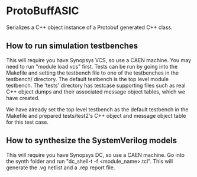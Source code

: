 # ProtoBuffASIC

Serializes a C++ object instance of a Protobuf generated C++ class.

## How to run simulation testbenches
This will require you have Synopsys VCS, so use a CAEN machine. You may need to run "module load vcs" first.
Tests can be run by going into the Makefile and setting the testbench file to one of the testbenches in the testbench/ directory.
The default testbench is the top level module testbench. The 'tests' directory has testcase supporting files such as real C++ object dumps and their associated message object tables, which we have created.

We have already set the top level testbench as the default testbench in the Makefile and prepared tests/test2's C++ object and message object table for this test case.

## How to synthesize the SystemVerilog models
This will require you have Synopsys DC, so use a CAEN machine. 
Go into the synth folder and run "dc_shell-t -f <module_name>.tcl".
This will generate the .vg netlist and a .rep report file.

